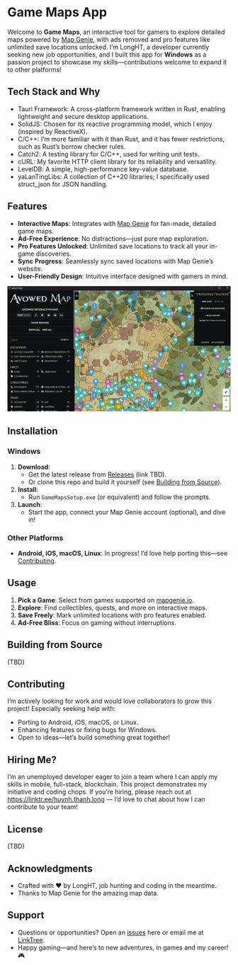 # Game Maps App

Welcome to **Game Maps**, an interactive tool for gamers to explore detailed maps powered by [Map Genie](https://mapgenie.io), with ads removed and pro features like unlimited save locations unlocked. I’m LongHT, a developer currently seeking new job opportunities, and I built this app for **Windows** as a passion project to showcase my skills—contributions welcome to expand it to other platforms!

## Tech Stack and Why
- Tauri Framework: A cross-platform framework written in Rust, enabling lightweight and secure desktop applications.
- SolidJS: Chosen for its reactive programming model, which I enjoy (inspired by ReactiveX).
- C/C++: I’m more familiar with it than Rust, and it has fewer restrictions, such as Rust’s borrow checker rules.
- Catch2: A testing library for C/C++, used for writing unit tests.
- cURL: My favorite HTTP client library for its reliability and versatility.
- LevelDB: A simple, high-performance key-value database.
- yaLanTingLibs: A collection of C++20 libraries; I specifically used struct_json for JSON handling.

## Features

- **Interactive Maps**: Integrates with [Map Genie](https://mapgenie.io) for fan-made, detailed game maps.
- **Ad-Free Experience**: No distractions—just pure map exploration.
- **Pro Features Unlocked**: Unlimited save locations to track all your in-game discoveries.
- **Sync Progress**: Seamlessly sync saved locations with Map Genie’s website.
- **User-Friendly Design**: Intuitive interface designed with gamers in mind.

![Map Genie PRO](./.github/images/Map-Genie-PRO.png "Map Genie PRO on Windows")

## Installation

### Windows
1. **Download**:
   - Get the latest release from [Releases](#) (link TBD).
   - Or clone this repo and build it yourself (see [Building from Source](#building-from-source)).
2. **Install**:
   - Run `GameMapsSetup.exe` (or equivalent) and follow the prompts.
3. **Launch**:
   - Start the app, connect your Map Genie account (optional), and dive in!

### Other Platforms
- **Android, iOS, macOS, Linux**: In progress! I’d love help porting this—see [Contributing](#contributing).

## Usage

1. **Pick a Game**: Select from games supported on [mapgenie.io](https://mapgenie.io).
2. **Explore**: Find collectibles, quests, and more on interactive maps.
3. **Save Freely**: Mark unlimited locations with pro features enabled.
4. **Ad-Free Bliss**: Focus on gaming without interruptions.

## Building from Source
(TBD)

## Contributing
I’m actively looking for work and would love collaborators to grow this project! Especially seeking help with:
- Porting to Android, iOS, macOS, or Linux.
- Enhancing features or fixing bugs for Windows.
- Open to ideas—let’s build something great together!

## Hiring Me?
I’m an unemployed developer eager to join a team where I can apply my skills in mobile, full-stack, blockchain. This project demonstrates my initiative and coding chops. If you’re hiring, please reach out at https://linktr.ee/huynh.thanh.long — I’d love to chat about how I can contribute to your team!

## License
(TBD)

## Acknowledgments
- Crafted with ❤️ by LongHT, job hunting and coding in the meantime.
- Thanks to Map Genie for the amazing map data.

## Support
- Questions or opportunities? Open an [issues](https://github.com/longht021189/game-maps/issues) here or email me at [LinkTree](https://linktr.ee/huynh.thanh.long).
- Happy gaming—and here’s to new adventures, in games and my career! 🎮